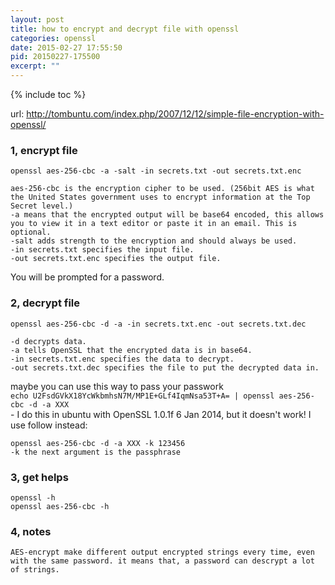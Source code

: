 ```yaml
---
layout: post
title: how to encrypt and decrypt file with openssl
categories: openssl
date: 2015-02-27 17:55:50
pid: 20150227-175500
excerpt: ""
---
```


{% include toc %}

url: http://tombuntu.com/index.php/2007/12/12/simple-file-encryption-with-openssl/

### 1, encrypt file

    openssl aes-256-cbc -a -salt -in secrets.txt -out secrets.txt.enc

    aes-256-cbc is the encryption cipher to be used. (256bit AES is what the United States government uses to encrypt information at the Top Secret level.)  
    -a means that the encrypted output will be base64 encoded, this allows you to view it in a text editor or paste it in an email. This is optional.
    -salt adds strength to the encryption and should always be used.
    -in secrets.txt specifies the input file.
    -out secrets.txt.enc specifies the output file.

You will be prompted for a password.

### 2, decrypt file

    openssl aes-256-cbc -d -a -in secrets.txt.enc -out secrets.txt.dec

    -d decrypts data.
    -a tells OpenSSL that the encrypted data is in base64.
    -in secrets.txt.enc specifies the data to decrypt.
    -out secrets.txt.dec specifies the file to put the decrypted data in.

maybe you can use this way to pass your passwork  
``
    echo U2FsdGVkX18YcWkbmhsN7M/MP1E+GLf4IqmNsa53T+A= | openssl aes-256-cbc -d -a XXX  
``  
    - I do this in ubuntu with OpenSSL 1.0.1f 6 Jan 2014, but it doesn't work! I use follow instead:

    openssl aes-256-cbc -d -a XXX -k 123456
    -k the next argument is the passphrase

### 3, get helps  

    openssl -h
    openssl aes-256-cbc -h

### 4, notes
    AES-encrypt make different output encrypted strings every time, even with the same password. it means that, a password can descrypt a lot of strings.
